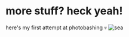 # more stuff? heck yeah!
here's my first attempt at photobashing 💀
![sea](https://user-images.githubusercontent.com/56006483/135568491-919b8c21-dd2a-45de-a8a7-08e48edc1ece.jpg)

